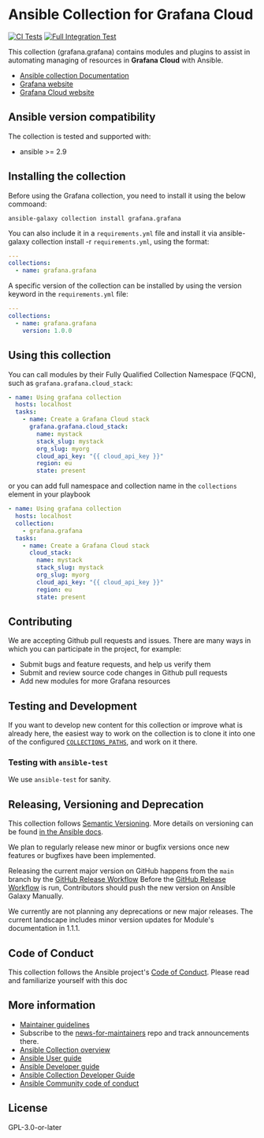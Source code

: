 # Ansible Collection for Grafana Cloud

[![CI Tests](https://github.com/grafana/grafana-ansible-collection/actions/workflows/ci-test.yml/badge.svg)](https://github.com/grafana/grafana-ansible-collection/actions/workflows/ci-test.yml)
[![Full Integration Test](https://github.com/grafana/grafana-ansible-collection/actions/workflows/full-integration-test.yml/badge.svg?branch=main)](https://github.com/grafana/grafana-ansible-collection/actions/workflows/full-integration-test.yml)

This collection (grafana.grafana) contains modules and plugins to assist in automating managing of resources in <b>Grafana Cloud</b> with Ansible.

- [Ansible collection Documentation](https://grafana.github.io/grafana-ansible-collection/)
- [Grafana website](https://grafana.com)
- [Grafana Cloud website](https://grafana.com/products/cloud/)

## Ansible version compatibility
The collection is tested and supported with:

* ansible >= 2.9

## Installing the collection

Before using the Grafana collection, you need to install it using the below commoand:

```shell
ansible-galaxy collection install grafana.grafana
```

You can also include it in a `requirements.yml` file and install it via ansible-galaxy collection install -r `requirements.yml`, using the format:

```yaml
---
collections:
  - name: grafana.grafana
```
A specific version of the collection can be installed by using the version keyword in the `requirements.yml` file:

```yaml
---
collections:
  - name: grafana.grafana
    version: 1.0.0
```
## Using this collection

You can call modules by their Fully Qualified Collection Namespace (FQCN), such as `grafana.grafana.cloud_stack`:
```yaml
- name: Using grafana collection
  hosts: localhost
  tasks:
    - name: Create a Grafana Cloud stack
      grafana.grafana.cloud_stack:
        name: mystack
        stack_slug: mystack
        org_slug: myorg
        cloud_api_key: "{{ cloud_api_key }}"
        region: eu
        state: present
```

or you can add full namespace and collection name in the `collections` element in your playbook
```yaml
- name: Using grafana collection
  hosts: localhost
  collection:
    - grafana.grafana
  tasks:
    - name: Create a Grafana Cloud stack
      cloud_stack:
        name: mystack
        stack_slug: mystack
        org_slug: myorg
        cloud_api_key: "{{ cloud_api_key }}"
        region: eu
        state: present
```

## Contributing
We are accepting Github pull requests and issues. There are many ways in which you can participate in the project, for example:

* Submit bugs and feature requests, and help us verify them
* Submit and review source code changes in Github pull requests
* Add new modules for more Grafana resources

## Testing and Development

If you want to develop new content for this collection or improve what is already
here, the easiest way to work on the collection is to clone it into one of the configured
[`COLLECTIONS_PATHS`](https://docs.ansible.com/ansible/latest/reference_appendices/config.html#collections-paths),
and work on it there.

### Testing with `ansible-test`

We use `ansible-test` for sanity.

## Releasing, Versioning and Deprecation

This collection follows [Semantic Versioning](https://semver.org/). More details on versioning can be found [in the Ansible docs](https://docs.ansible.com/ansible/latest/dev_guide/developing_collections.html#collection-versions).

We plan to regularly release new minor or bugfix versions once new features or bugfixes have been implemented.

Releasing the current major version on GitHub happens from the `main` branch by the [GitHub Release Workflow](https://github.com/grafana/grafana-ansible-collection/blob/main/.github/workflows/release.yml)
Before the [GitHub Release Workflow](https://github.com/grafana/grafana-ansible-collection/blob/main/.github/workflows/release.yml) is run, Contributors should push the new version on Ansible Galaxy Manually.

We currently are not planning any deprecations or new major releases. The current landscape includes minor version updates for Module's documentation in 1.1.1.

## Code of Conduct
This collection follows the Ansible project's [Code of Conduct](https://docs.ansible.com/ansible/devel/community/code_of_conduct.html). Please read and familiarize yourself with this doc

## More information

- [Maintainer guidelines](https://docs.ansible.com/ansible/devel/community/maintainers.html)
- Subscribe to the [news-for-maintainers](https://github.com/ansible-collections/news-for-maintainers) repo and track announcements there. 
- [Ansible Collection overview](https://github.com/ansible-collections/overview)
- [Ansible User guide](https://docs.ansible.com/ansible/latest/user_guide/index.html)
- [Ansible Developer guide](https://docs.ansible.com/ansible/latest/dev_guide/index.html)
- [Ansible Collection Developer Guide](https://docs.ansible.com/ansible/devel/dev_guide/developing_collections.html)
- [Ansible Community code of conduct](https://docs.ansible.com/ansible/latest/community/code_of_conduct.html)

## License

GPL-3.0-or-later
